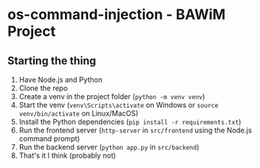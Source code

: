 # os-command-injection - BAWiM Project
## Starting the thing
1. Have Node.js and Python
2. Clone the repo
3. Create a venv in the project folder (`python -m venv venv`)
4. Start the venv (`venv\Scripts\activate` on Windows or `source venv/bin/activate` on Linux/MacOS)
5. Install the Python dependencies (`pip install -r requirements.txt`)
6. Run the frontend server (`http-server` in `src/frontend` using the Node.js command prompt)
7. Run the backend server (`python app.py` in `src/backend`)
8. That's it I think (probably not)
